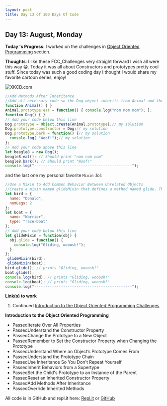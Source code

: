 ```yaml
---
layout: post
title: Day 13 of 100 Days Of Code
---
```


## Day 13: August, Monday

**Today 's Progress**: I worked on the challenges in  [Object Oriented Programming](https://learn.freecodecamp.org/javascript-algorithms-and-data-structures/object-oriented-programming) section.

**Thoughts**: I like these FCC_Challenges very straight forward I wish all were this way :grin:. Today it was all about Constructors and prototypes pretty cool stuff. Since today was such a good coding day I thought I would share my favorite cartoon series, enjoy!

![XKCD.com](https://imgs.xkcd.com/comics/disaster_movie.png)

```javascript
//Add Methods After Inheritance
//Add all necessary code so the Dog object inherits from Animal and the Dog's prototype constructor is set to Dog. Then add a bark() method to the Dog object so that beagle can both eat() and bark(). The bark() method should print "Woof!" to the console.
function Animal() { }
Animal.prototype.eat = function() { console.log("nom nom nom"); };
function Dog() { }
// Add your code below this line
Dog.prototype = Object.create(Animal.prototype);// my solution
Dog.prototype.constructor = Dog;// my solution
Dog.prototype.bark = function() {// my solution
  console.log( "Woof!");// my solution
};
// Add your code above this line
let beagle8 = new Dog();
beagle8.eat(); // Should print "nom nom nom"
beagle8.bark(); // Should print "Woof!"
console.log("--------------------------------------------");
```
and the last one my personal favorite `Mixin` :lol:
```javascript
//Use a Mixin to Add Common Behavior Between Unrelated Objects
//Create a mixin named glideMixin that defines a method named glide. Then use the glideMixin to give both bird and boat the ability to glide.
let bird = {
  name: "Donald",
  numLegs: 2
};
let boat = {
  name: "Warrior",
  type: "race-boat"
};
// Add your code below this line
let glideMixin = function(obj) {
  obj.glide = function() {
    console.log("Gliding, wooosh!");
  }
};
 glideMixin(bird);
 glideMixin(boat);
bird.glide(); // prints "Gliding, wooosh!"
boat.glide();
console.log(bird); // prints "Gliding, wooosh!"
console.log(boat); // prints "Gliding, wooosh!"
console.log("--------------------------------------------");
```
**Link(s) to work**

1. Continued [Introduction to the Object Oriented Programming Challenges](https://learn.freecodecamp.org/javascript-algorithms-and-data-structures/object-oriented-programming)

**Introduction to the Object Oriented Programming**

* PassedIterate Over All Properties
* PassedUnderstand the Constructor Property
* PassedChange the Prototype to a New Object
* PassedRemember to Set the Constructor Property when Changing the Prototype
* PassedUnderstand Where an Object’s Prototype Comes From
* PassedUnderstand the Prototype Chain
* PassedUse Inheritance So You Don't Repeat Yourself
* PassedInherit Behaviors from a Supertype
* PassedSet the Child's Prototype to an Instance of the Parent
* PassedReset an Inherited Constructor Property
* PassedAdd Methods After Inheritance
* PassedOverride Inherited Methods


All code is in GitHub and repl.it here: [Repl.it](https://repl.it/@JohnJohnson2/FCCObjectOrientedProgramming) or [GitHub](https://github.com/Johnny2136/FCC-Projects/blob/master/FCC_Challenges/FCC_Challenges/ObjectOrientedProgramming.js)
